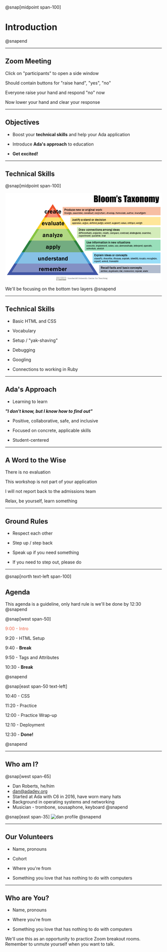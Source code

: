 @snap[midpoint span-100]

# Introduction

@snapend

---

## Zoom Meeting

Click on "participants" to open a side window

Should contain buttons for "raise hand", "yes", "no"

Everyone raise your hand and respond "no" now

<p class="fragment">Now lower your hand and clear your response</p>

---

## Objectives

- Boost your **technical skills** and help your Ada application

- Introduce **Ada's approach** to education

- **Get excited!**

---

## Technical Skills

@snap[midpoint span-100]
<br>

![height=400px](assets/images/Blooms-Taxonomy.jpg)

We'll be focusing on the bottom two layers
@snapend

---

## Technical Skills

- Basic HTML and CSS

- Vocabulary

- Setup / "yak-shaving"

- Debugging

- Googling

- Connections to working in Ruby

---

## Ada's Approach

- Learning to learn

<span class="indent">**_"I don't know, but I know how to find out"_**</span>

- Positive, collaborative, safe, and inclusive

- Focused on concrete, applicable skills

- Student-centered

---

## A Word to the Wise

There is no evaluation

This workshop is not part of your application

I will not report back to the admissions team

Relax, be yourself, learn something

---

## Ground Rules

- Respect each other

- Step up / step back

- Speak up if you need something

- If you need to step out, please do

---

@snap[north text-left span-100]
## Agenda

This agenda is a guideline, only hard rule is we'll be done by 12:30
@snapend

@snap[west span-50]

<span style="color: #EF654A">9:00  - Intro</span>

9:20  - HTML Setup

9:40  - **Break**

9:50  - Tags and Attributes

10:30 - **Break**

@snapend

@snap[east span-50 text-left]

10:40 - CSS

11:20 - Practice

12:00 - Practice Wrap-up

12:10 - Deployment

12:30 - **Done!**

@snapend

---

## Who am I?

@snap[west span-65]

- Dan Roberts, he/him
- [dan@adadev.org](mailto:dan@adadev.org)
- Started at Ada with C6 in 2016, have worn many hats
- Background in operating systems and networking
- Musician - trombone, sousaphone, keyboard
  @snapend

@snap[east span-35]
![dan profile](assets/images/dan-flowers.png)
@snapend

---

## Our Volunteers

- Name, pronouns

- Cohort

- Where you're from

- Something you love that has nothing to do with computers

---

## Who are You?

- Name, pronouns

- Where you're from

- Something you love that has nothing to do with computers

We'll use this as an opportunity to practice Zoom breakout rooms. Remember to unmute yourself when you want to talk.
